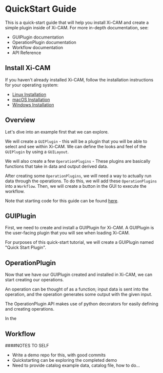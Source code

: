 # QuickStart Guide

This is a quick-start guide that will help you install Xi-CAM
and create a simple plugin inside of Xi-CAM.
For more in-depth documentation, see:

* GUIPlugin documentation
* OperationPlugin documentation
* Workflow documentation
* API Reference

## Install Xi-CAM

If you haven't already installed Xi-CAM, follow the installation
instructions for your operating system:

* [Linux Installation](install-linux.md)
* [macOS Installation](install-macos.md)
* [Windows Installation](install-windows.md)

## Overview

Let's dive into an example first that we can explore.

We will create a `GUIPlugin` - 
this will be a plugin that you will be able to select and see within Xi-CAM.
We can define the looks and feel of the `GUIPlugin` by using a `GUILayout`.

We will also create a few `OperationPlugins` - 
These plugins are basically functions that take in data
and output derived data.

After creating some `OperationPlugins`,
we will need a way to actually run data through the operations.
To do this, we will add these `OperationPlugins` into a `Workflow`.
Then, we will create a button in the GUI to execute the workflow.

Note that starting code for this guide can be found
[here](https://github.com/Xi-CAM/Xi-CAM.QuickStartPlugin).

## GUIPlugin

First, we need to create and install a GUIPlugin for Xi-CAM.
A GUIPlugin is the user-facing plugin that you will see when loading Xi-CAM.

For purposes of this quick-start tutorial,
we will create a GUIPlugin named "Quick Start Plugin".


## OperationPlugin

Now that we have our GUIPlugin created and installed in Xi-CAM,
we can start creating our operations.

An operation can be thought of as a function; input data is sent into the operation,
and the operation generates some output with the given input.

The OperationPlugin API makes use of python decorators for easily defining
and creating operations.

In the 

## Workflow


####NOTES TO SELF
* Write a demo repo for this, with good commits
* Quickstarting can be exploring the completed demo
* Need to provide catalog example data, catalog file, how to do...